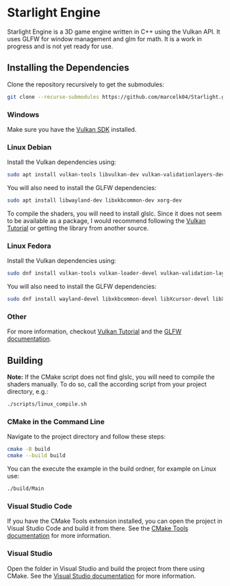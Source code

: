 # Starlight Engine

Starlight Engine is a 3D game engine written in C++ using the Vulkan API. It uses GLFW for window management and glm for math. It is a work in progress and is not yet ready for use.

## Installing the Dependencies

Clone the repository recursively to get the submodules:

```bash
git clone --recurse-submodules https://github.com/marcelk04/Starlight.git
```

### Windows

Make sure you have the [Vulkan SDK](https://vulkan.lunarg.com/sdk/home) installed.

### Linux Debian

Install the Vulkan dependencies using:

```bash
sudo apt install vulkan-tools libvulkan-dev vulkan-validationlayers-dev
```

You will also need to install the GLFW dependencies:

```bash
sudo apt install libwayland-dev libxkbcommon-dev xorg-dev
```

To compile the shaders, you will need to install glslc. Since it does not seem to be available as a package, I would recommend following the [Vulkan Tutorial](https://vulkan-tutorial.com/Development_environment#page_Shader-Compiler) or getting the library from another source.

### Linux Fedora

Install the Vulkan dependencies using:

```bash
sudo dnf install vulkan-tools vulkan-loader-devel vulkan-validation-layers-devel glslc
```

You will also need to install the GLFW dependencies:

```bash
sudo dnf install wayland-devel libxkbcommon-devel libXcursor-devel libXi-devel libXinerama-devel libXrandr-devel
```

### Other

For more information, checkout [Vulkan Tutorial](https://vulkan-tutorial.com/Development_environment) and the [GLFW documentation](https://www.glfw.org/docs/latest/compile.html#compile_deps).

## Building

**Note:** If the CMake script does not find glslc, you will need to compile the shaders manually. To do so, call the according script from your project directory, e.g.:

```bash
./scripts/linux_compile.sh
```

### CMake in the Command Line

Navigate to the project directory and follow these steps:

```bash
cmake -B build
cmake --build build
```

You can the execute the example in the build ordner, for example on Linux use:

```bash
./build/Main
```

### Visual Studio Code

If you have the CMake Tools extension installed, you can open the project in Visual Studio Code and build it from there. See the [CMake Tools documentation](https://marketplace.visualstudio.com/items?itemName=ms-vscode.cmake-tools) for more information.

### Visual Studio

Open the folder in Visual Studio and build the project from there using CMake. See the [Visual Studio documentation](https://learn.microsoft.com/en-us/cpp/build/cmake-projects-in-visual-studio?view=msvc-170) for more information.
